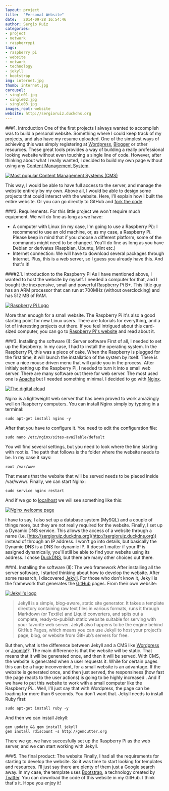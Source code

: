 ```yaml
---
layout: project
title:  "Personal Website"
date:   2014-09-28 16:54:46
author: Sergio Ruiz
categories:
- project
- network
- raspberrypi
tags:
- raspberry pi
- website
- network
- technology
- jekyll
- bootstrap
img: internet.jpg
thumb: internet.jpg
carousel:
- single01.jpg
- single02.jpg
- single03.jpg
images_root: website
website: http://sergioruiz.duckdns.org
---
```

###1. Introduction
One of the first projects I always wanted to accomplish was to build a personal website. Something where I could keep track of my projects, and also have my resume uploaded. One of the simplest ways of achieving this was simply registering at [Wordpress](http://www.wordpress.com), [Blogger](http://blogger.com) or other resources. These great tools provides a way of building a really professional looking website without even touching a single line of code. However, after thinking about what I really wanted, I decided to build my own page without using any [Content Management System](http://en.wikipedia.org/wiki/Content_management_system). 

<a href={{site.project_img}}{{page.images_root}}/cms.png rel="prettyPhoto" title="Popular Content Management Systems"><img src={{site.project_img}}{{page.images_root}}/cms.png alt="Most popular Content Management Systems (CMS)" /></a>

This way, I would be able to have full access to the server, and manage the website entirely by my own. Above all, I would be able to design some projects that could interact with the website. Here, I'll explain how I built the entire website. Or you can go directly to GitHub and [fork the code](#)

###2. Requirements.
For this little project we won't require much equipment. We will do fine as long as we have: 
- A computer with Linux (in my case, I'm going to use a Raspberry Pi): I recommend to use an old machine, or, as my case, a Raspberry Pi. Please keep in mind that if you choose a different platform, some of the commands might need to be changed. You'll do fine as long as you have Debian or derivates (Raspbian, Ubuntu, Mint etc.)
- Internet connection: We will have to download several packages through Internet. Plus, this is a web server, so I guess you already have this.
And that's it!

####2.1. Introduction to the Raspberry Pi
As I have mentioned above, I wanted to host the website by myself. I needed a computer for that, and I bought the inexpensive, small and powerful Raspberry Pi B+. This little guy has an ARM processor that can run at 700MHz (without overclocking) and has 512 MB of RAM. 

<a href={{site.project_img}}{{page.images_root}}/raspberry.png rel="prettyPhoto" title="The Raspberry Pi logo"><img src={{site.project_img}}{{page.images_root}}/raspberry.png alt="Raspberry Pi Logo" /></a>

More than enough for a small website. The Raspberry Pi it's also a good starting point for new Linux users. There are tutorials for everything, and a lot of interesting projects out there. If you feel intrigued about this card-sized computer, you can go to [Raspberry Pi's website](http://www.raspberrypi.org) and read about it.

###3. Installing the software (I): Server software
First of all, I needed to set up the Raspberry. In my case, I had to install the operating system. In the Raspberry Pi, this was a piece of cake.  When the Raspberry is plugged for the first time, it will launch the installation of the system by itself. There is even a nice mouse driven menu that will guide you in the process. After initialy setting up the Raspberry Pi, I needed to turn it into a small web server. There are many software out there for web server. The most used one is [Apache](httpd://www.apache.org) but I needed something minimal. I decided to go with [Nginx](http://nginx.org).

<a href={{site.project_img}}{{page.images_root}}/cloud.jpg rel="prettyPhoto" title="The cloud"><img src={{site.project_img}}{{page.images_root}}/cloud.jpg alt="The digital cloud" /></a>

Nginx is a lightweight web server that has been proved to work amazingly well on Raspberry computers. You can install Nginx simply by typping in a terminal:

	sudo apt-get install nginx -y
	
After that you have to configure it. You need to edit the configuration file:

	sudo nano /etc/nginx/sites-available/default
	
You will find several settings, but you need to look where the line starting with root is. The path that follows is the folder where the website needs to be. In my case it says:

	root /var/www
	
That means that the website that will be served needs to be placed inside /var/www/. Finally, we can start Nginx:

	sudo service nginx restart
	
And if we go to [localhost](http://localhost) we will see something like this:

<a href={{site.project_img}}{{page.images_root}}/nginx.png rel="prettyPhoto" title="Nginx welcome page"><img src={{site.project_img}}{{page.images_root}}/nginx.png alt="Nginx welcome page" /></a>

I have to say, I also set up a database system (MySQL) and a couple of things more, but they are not really required for the website.
Finally, I set up a Dynamic DNS service. This allows the access of a website through a name (i.e. [http://sergioruiz.duckdns.org](http://sergioruiz.duckdns.org)) instead of through an IP address. I won't go into details, but basically the Dynamic DNS is a DNS for dynamic IP. It doesn't matter if your IP is assigned dynamically, you'll still be able to find your website using its address. I chose [DuckDNS](http://www.duckdns.org), but there are many other choices out there.

###4. Installing the software (II): The web framework
After installing all the server software, I started thinking about how to develop the website. After some research, I discovered [Jekyll](http://jekyllrb.com/). For those who don't know it, Jekyll is the framework that generates the [GitHub](http://www.github.com) pages. From their own website:

<a href={{site.project_img}}{{page.images_root}}/jekyll.png rel="prettyPhoto" title="Jekyll's logo"><img src={{site.project_img}}{{page.images_root}}/jekyll.png alt="Jekyll's logo" /></a>

>Jekyll is a simple, blog-aware, static site generator. It takes a template directory containing raw text files in various formats, runs it through Markdown (or Textile) and Liquid converters, and spits out a complete, ready-to-publish static website suitable for serving with your favorite web server. Jekyll also happens to be the engine behind GitHub Pages, which means you can use Jekyll to host your project’s page, blog, or website from GitHub’s servers for free.

But then, what is the difference between Jekyll and a CMS like [Wordpress](http://www.wordpress.org) or [Joomla!](http://www.joomla.org)?. The main difference is that the website will be static. That means that it will be generated once, and then it will be served. With CMS, the website is generated when a user requests it. While for certain pages this can be a huge inconvenient, for a small website is an advantage. If the website is generated once, and then just served, the responsiness (how fast the page reacts to the user actions) is going to be highly increased . And if we have to put this website to work with a small computer like the Raspberry Pi... Well, I'll just say that with Wordpress, the page can be loading for more than 6 seconds. You don't want that.
Jekyll needs to install Ruby first:

	sudo apt-get install ruby -y
	
And then we can install Jekyll:

	gem update && gem install jekyll
	gem install rdiscount -s http://gemcutter.org
	
There we go, we have succesfully set up the Raspberry Pi as the web server, and we can start working with Jekyll. 

###5. The final product: The website
Finally, I had all the requirements for starting to develop the website. So it was time to start looking for templates and resources. I'll just say there are plenty of them just a Google search away. In my case, the template uses [Bootstrap](http://www.getbootstrap.com), a technology created by [Twitter](http://www.twitter.com). You can download the code of this website in my GitHub. I think that's it. Hope you enjoy it!
